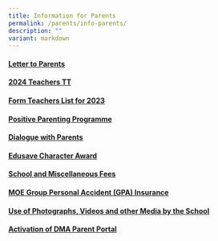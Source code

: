 ```yaml
---
title: Information for Parents
permalink: /parents/info-parents/
description: ""
variant: markdown
---
```

#### [Letter to Parents](/parents/info-for-parents/letters/)

#### [2024 Teachers TT ](/files/Timetables/Teachers%20Timetable/2024_Teacher_TT_Sem1_v1.pdf)

#### [Form Teachers List for 2023](/parents/info-for-parents/ft-list/)

#### [Positive Parenting Programme](/parents/info-for-parents/ppp/)

#### [Dialogue with Parents](/parents/info-for-parents/dwp/)

#### [Edusave Character Award](/parents/info-for-parents/edusave/)

#### [School and Miscellaneous Fees](/parents/info-for-parents/fees/)

#### [MOE Group Personal Accident (GPA) Insurance](/parents/info-for-parents/insurance/)

#### [Use of Photographs, Videos and other Media by the School](/parents/info-for-parents/usephoto/)

#### [Activation of DMA Parent Portal](/parents/info-for-parents/dma/)